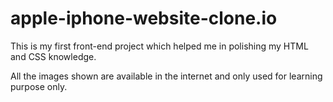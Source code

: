 # apple-iphone-website-clone.io
This is my first front-end project which helped me in polishing my HTML and CSS knowledge.

All the images shown are available in the internet and only used for learning purpose only.
